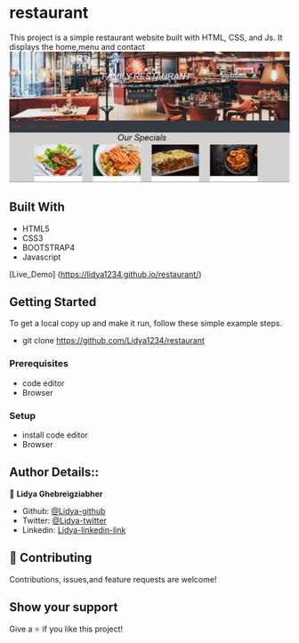 # restaurant

This project is a simple restaurant website built with HTML, CSS, and Js. It displays the home,menu and contact
<img src="./dist/images/screenshot.PNG" alt="screenshot">
## Built With

- HTML5
- CSS3
- BOOTSTRAP4
- Javascript

[Live_Demo] (https://lidya1234.github.io/restaurant/)

## Getting Started

To get a local copy up and make it run, follow these simple example steps.
-  git clone https://github.com/Lidya1234/restaurant
### Prerequisites

- code editor
- Browser


### Setup

- install code editor
- Browser


## Author Details::

👤 **Lidya Ghebreigziabher**

- Github: [@Lidya-github ](https://github.com/Lidya1234)
- Twitter: [@Lidya-twitter](https://twitter.com/Lidya42676629)
- Linkedin: [Lidya-linkedin-link](https://www.linkedin.com/in/lidya-ghebreigziabher-4a94391aa/)
 


## 🤝 Contributing

Contributions, issues,and feature requests are welcome!



## Show your support

Give a ⭐️ if you like this project!

